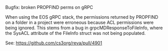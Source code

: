 Bugfix: broken PROPFIND perms on gRPC

When using the EOS gRPC stack, the permissions returned by PROPFIND
on a folder in a project were erroneous because ACL permissions were
being ignored. This stems from a bug in grpcMDResponseToFileInfo, 
where the SysACL attribute of the FileInfo struct was not being populated.

See: https://github.com/cs3org/reva/pull/4901